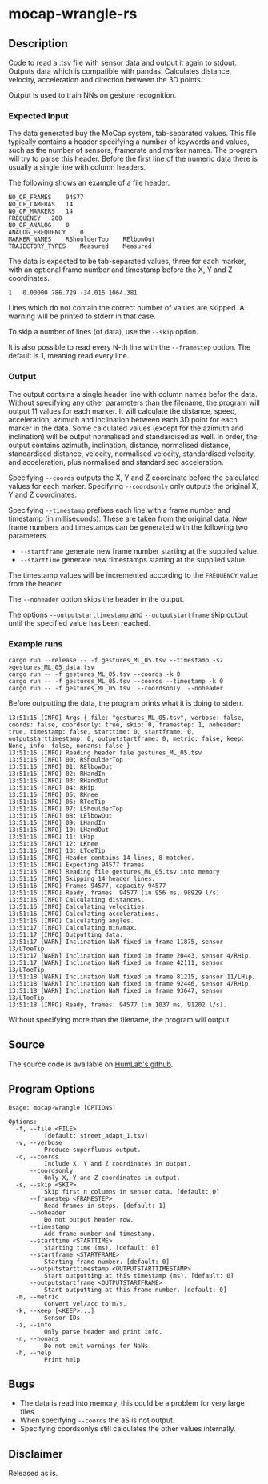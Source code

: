# mocap-wrangle-rs

## Description

Code to read a .tsv file with sensor data and output it again to stdout.
Outputs data which is compatible with pandas.
Calculates distance, velocity, acceleration and direction between the 3D points.

Output is used to train NNs on gesture recognition.

### Expected Input

The data generated buy the MoCap system, tab-separated values. This file typically contains a header specifying a number of keywords and
values, such as the number of sensors, framerate and marker names. The program will try to parse this header. Before the first line of the numeric data there is usually a single line with column headers.

The following shows an example of a file header.
```
NO_OF_FRAMES	94577
NO_OF_CAMERAS	14
NO_OF_MARKERS	14
FREQUENCY	200
NO_OF_ANALOG	0
ANALOG_FREQUENCY	0
MARKER_NAMES	RShoulderTop	RElbowOut
TRAJECTORY_TYPES	Measured	Measured
```

The data is expected to be tab-separated values, three for each marker, with an optional frame number and timestamp before the X, Y and Z coordinates.
```
1	0.00000	786.729	-34.016	1064.381 
```

Lines which do not contain the correct number of values are skipped. A warning will be printed to stderr in that case.

To skip a number of lines (of data), use the `--skip` option.

It is also possible to read every N-th line with the `--framestep` option. The default is 1, meaning read every line.

### Output

The output contains a single header line with column names befor the data. Without specifying any other parameters than the filename, the program will output 11 values for each marker. It will calculate the distance, speed, acceleration, azimuth and inclination between each 3D point for each marker in the data. Some calculated values (except for the azimuth and inclination) will be output normalised and standardised as well. In order, the output contains azimuth, inclination, distance, normalised distance, standardised distance, velocity, normalised velocity, standardised velocity, and acceleration, plus normalised and standardised acceleration.

Specifying `--coords` outputs the X, Y and Z coordinate before the calculated values for each marker.
Specifying `--coordsonly`  only outputs the original X, Y and Z coordinates.

Specifying `--timestamp` prefixes each line with a frame number and timestamp (in milliseconds). These are taken from the original data. New frame numbers and timestamps can be generated with the following two parameters.

 - `--startframe` generate new frame number starting at the supplied value.
 - `--starttime` generate new timestamps starting at the supplied value.
 
The timestamp values will be incremented according to the `FREQUENCY` value from the header.

The `--noheader` option skips the header in the output.

The options `--outputstarttimestamp` and `--outputstartframe` skip output until the specified value has been reached.

### Example runs

```
cargo run --release -- -f gestures_ML_05.tsv --timestamp -s2 >gestures_ML_05_data.tsv
cargo run -- -f gestures_ML_05.tsv --coords -k 0
cargo run -- -f gestures_ML_05.tsv --coords --timestamp -k 0
cargo run -- -f gestures_ML_05.tsv  --coordsonly  --noheader
```

Before outputting the data, the program prints what it is doing to stderr.
```shell
13:51:15 [INFO] Args { file: "gestures_ML_05.tsv", verbose: false, coords: false, coordsonly: true, skip: 0, framestep: 1, noheader: true, timestamp: false, starttime: 0, startframe: 0, outputstarttimestamp: 0, outputstartframe: 0, metric: false, keep: None, info: false, nonans: false }
13:51:15 [INFO] Reading header file gestures_ML_05.tsv
13:51:15 [INFO] 00: RShoulderTop
13:51:15 [INFO] 01: RElbowOut
13:51:15 [INFO] 02: RHandIn
13:51:15 [INFO] 03: RHandOut
13:51:15 [INFO] 04: RHip
13:51:15 [INFO] 05: RKnee
13:51:15 [INFO] 06: RToeTip
13:51:15 [INFO] 07: LShoulderTop
13:51:15 [INFO] 08: LElbowOut
13:51:15 [INFO] 09: LHandIn
13:51:15 [INFO] 10: LHandOut
13:51:15 [INFO] 11: LHip
13:51:15 [INFO] 12: LKnee
13:51:15 [INFO] 13: LToeTip
13:51:15 [INFO] Header contains 14 lines, 8 matched.
13:51:15 [INFO] Expecting 94577 frames.
13:51:15 [INFO] Reading file gestures_ML_05.tsv into memory
13:51:15 [INFO] Skipping 14 header lines.
13:51:16 [INFO] Frames 94577, capacity 94577
13:51:16 [INFO] Ready, frames: 94577 (in 956 ms, 98929 l/s)
13:51:16 [INFO] Calculating distances.
13:51:16 [INFO] Calculating velocities.
13:51:16 [INFO] Calculating accelerations.
13:51:16 [INFO] Calculating angles.
13:51:17 [INFO] Calculating min/max.
13:51:17 [INFO] Outputting data.
13:51:17 [WARN] Inclination NaN fixed in frame 11875, sensor 13/LToeTip.
13:51:17 [WARN] Inclination NaN fixed in frame 20443, sensor 4/RHip.
13:51:17 [WARN] Inclination NaN fixed in frame 42111, sensor 13/LToeTip.
13:51:18 [WARN] Inclination NaN fixed in frame 81215, sensor 11/LHip.
13:51:18 [WARN] Inclination NaN fixed in frame 92446, sensor 4/RHip.
13:51:18 [WARN] Inclination NaN fixed in frame 93647, sensor 13/LToeTip.
13:51:18 [INFO] Ready, frames: 94577 (in 1037 ms, 91202 l/s).
```

Without specifying more than the filename, the program will output 

## Source

The source code is available on [HumLab's github](https://github.com/HumLabLu/mocap-wrangle-rs).

## Program Options

```shell
Usage: mocap-wrangle [OPTIONS]

Options:
  -f, --file <FILE>
          [default: street_adapt_1.tsv]
  -v, --verbose
          Produce superfluous output.
  -c, --coords
          Include X, Y and Z coordinates in output.
      --coordsonly
          Only X, Y and Z coordinates in output.
  -s, --skip <SKIP>
          Skip first n columns in sensor data. [default: 0]
      --framestep <FRAMESTEP>
          Read frames in steps. [default: 1]
      --noheader
          Do not output header row.
      --timestamp
          Add frame number and timestamp.
      --starttime <STARTTIME>
          Starting time (ms). [default: 0]
      --startframe <STARTFRAME>
          Starting frame number. [default: 0]
      --outputstarttimestamp <OUTPUTSTARTTIMESTAMP>
          Start outputting at this timestamp (ms). [default: 0]
      --outputstartframe <OUTPUTSTARTFRAME>
          Start outputting at this frame number. [default: 0]
  -m, --metric
          Convert vel/acc to m/s.
  -k, --keep [<KEEP>...]
          Sensor IDs
  -i, --info
          Only parse header and print info.
  -n, --nonans
          Do not emit warnings for NaNs.
  -h, --help
          Print help
```


## Bugs

 - The data is read into memory, this could be a problem for very large files.
 - When specifying `--coords` the aS is not output.
 - Specifying coordsonlys still calculates the other values internally.

## Disclaimer

Released as is.
